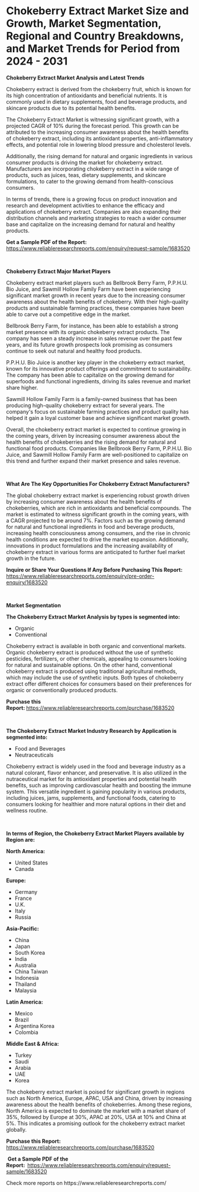 <p><h1>Chokeberry Extract Market Size and Growth, Market Segmentation, Regional and Country Breakdowns, and Market Trends for Period from 2024 -  2031</h1></p><p><strong>Chokeberry Extract Market Analysis and Latest Trends</strong></p>
<p><p>Chokeberry extract is derived from the chokeberry fruit, which is known for its high concentration of antioxidants and beneficial nutrients. It is commonly used in dietary supplements, food and beverage products, and skincare products due to its potential health benefits.</p><p>The Chokeberry Extract Market is witnessing significant growth, with a projected CAGR of 10% during the forecast period. This growth can be attributed to the increasing consumer awareness about the health benefits of chokeberry extract, including its antioxidant properties, anti-inflammatory effects, and potential role in lowering blood pressure and cholesterol levels.</p><p>Additionally, the rising demand for natural and organic ingredients in various consumer products is driving the market for chokeberry extract. Manufacturers are incorporating chokeberry extract in a wide range of products, such as juices, teas, dietary supplements, and skincare formulations, to cater to the growing demand from health-conscious consumers.</p><p>In terms of trends, there is a growing focus on product innovation and research and development activities to enhance the efficacy and applications of chokeberry extract. Companies are also expanding their distribution channels and marketing strategies to reach a wider consumer base and capitalize on the increasing demand for natural and healthy products.</p></p>
<p><strong>Get a Sample PDF of the Report:&nbsp;</strong> <a href="https://www.reliableresearchreports.com/enquiry/request-sample/1683520">https://www.reliableresearchreports.com/enquiry/request-sample/1683520</a></p>
<p>&nbsp;</p>
<p><strong>Chokeberry Extract Major Market Players</strong></p>
<p><p>Chokeberry extract market players such as Bellbrook Berry Farm, P.P.H.U. Bio Juice, and Sawmill Hollow Family Farm have been experiencing significant market growth in recent years due to the increasing consumer awareness about the health benefits of chokeberry. With their high-quality products and sustainable farming practices, these companies have been able to carve out a competitive edge in the market.</p><p>Bellbrook Berry Farm, for instance, has been able to establish a strong market presence with its organic chokeberry extract products. The company has seen a steady increase in sales revenue over the past few years, and its future growth prospects look promising as consumers continue to seek out natural and healthy food products.</p><p>P.P.H.U. Bio Juice is another key player in the chokeberry extract market, known for its innovative product offerings and commitment to sustainability. The company has been able to capitalize on the growing demand for superfoods and functional ingredients, driving its sales revenue and market share higher.</p><p>Sawmill Hollow Family Farm is a family-owned business that has been producing high-quality chokeberry extract for several years. The company's focus on sustainable farming practices and product quality has helped it gain a loyal customer base and achieve significant market growth.</p><p>Overall, the chokeberry extract market is expected to continue growing in the coming years, driven by increasing consumer awareness about the health benefits of chokeberries and the rising demand for natural and functional food products. Companies like Bellbrook Berry Farm, P.P.H.U. Bio Juice, and Sawmill Hollow Family Farm are well-positioned to capitalize on this trend and further expand their market presence and sales revenue.</p></p>
<p>&nbsp;</p>
<p><strong>What Are The Key Opportunities For Chokeberry Extract Manufacturers?</strong></p>
<p><p>The global chokeberry extract market is experiencing robust growth driven by increasing consumer awareness about the health benefits of chokeberries, which are rich in antioxidants and beneficial compounds. The market is estimated to witness significant growth in the coming years, with a CAGR projected to be around 7%. Factors such as the growing demand for natural and functional ingredients in food and beverage products, increasing health consciousness among consumers, and the rise in chronic health conditions are expected to drive the market expansion. Additionally, innovations in product formulations and the increasing availability of chokeberry extract in various forms are anticipated to further fuel market growth in the future.</p></p>
<p><strong>Inquire or Share Your Questions If Any Before Purchasing This Report:</strong> <a href="https://www.reliableresearchreports.com/enquiry/pre-order-enquiry/1683520">https://www.reliableresearchreports.com/enquiry/pre-order-enquiry/1683520</a></p>
<p>&nbsp;</p>
<p><strong>Market Segmentation</strong></p>
<p><strong>The Chokeberry Extract Market Analysis by types is segmented into:</strong></p>
<p><ul><li>Organic</li><li>Conventional</li></ul></p>
<p><p>Chokeberry extract is available in both organic and conventional markets. Organic chokeberry extract is produced without the use of synthetic pesticides, fertilizers, or other chemicals, appealing to consumers looking for natural and sustainable options. On the other hand, conventional chokeberry extract is produced using traditional agricultural methods, which may include the use of synthetic inputs. Both types of chokeberry extract offer different choices for consumers based on their preferences for organic or conventionally produced products.</p></p>
<p><strong>Purchase this Report:&nbsp;</strong><a href="https://www.reliableresearchreports.com/purchase/1683520">https://www.reliableresearchreports.com/purchase/1683520</a></p>
<p>&nbsp;</p>
<p><strong>The Chokeberry Extract Market Industry Research by Application is segmented into:</strong></p>
<p><ul><li>Food and Beverages</li><li>Neutraceuticals</li></ul></p>
<p><p>Chokeberry extract is widely used in the food and beverage industry as a natural colorant, flavor enhancer, and preservative. It is also utilized in the nutraceutical market for its antioxidant properties and potential health benefits, such as improving cardiovascular health and boosting the immune system. This versatile ingredient is gaining popularity in various products, including juices, jams, supplements, and functional foods, catering to consumers looking for healthier and more natural options in their diet and wellness routine.</p></p>
<p>&nbsp;</p>
<p><strong>In terms of Region, the Chokeberry Extract Market Players available by Region are:</strong></p>
<p>
    <p> <strong> North America: </strong>
        <ul>
            <li>United States</li>
            <li>Canada</li>
        </ul>
        </p> 
    <p> <strong> Europe: </strong>
        <ul>
            <li>Germany</li>
            <li>France</li>
            <li>U.K.</li>
            <li>Italy</li>
            <li>Russia</li>
        </ul>
        </p> 
    <p> <strong> Asia-Pacific: </strong>
        <ul>
            <li>China</li>
            <li>Japan</li>
            <li>South Korea</li>
            <li>India</li>
            <li>Australia</li>
            <li>China Taiwan</li>
            <li>Indonesia</li>
            <li>Thailand</li>
            <li>Malaysia</li>
        </ul>
        </p> 
    <p> <strong> Latin America: </strong>
        <ul>
            <li>Mexico</li>
            <li>Brazil</li>
            <li>Argentina Korea</li>
            <li>Colombia</li>
        </ul>
        </p> 
    <p> <strong> Middle East & Africa: </strong>
        <ul>
            <li>Turkey</li>
            <li>Saudi</li>
            <li>Arabia</li>
            <li>UAE</li>
            <li>Korea</li>
        </ul>
    </p>
    </p>
<p><p>The chokeberry extract market is poised for significant growth in regions such as North America, Europe, APAC, USA and China, driven by increasing awareness about the health benefits of chokeberries. Among these regions, North America is expected to dominate the market with a market share of 35%, followed by Europe at 30%, APAC at 20%, USA at 10% and China at 5%. This indicates a promising outlook for the chokeberry extract market globally.</p></p>
<p><strong>Purchase this Report: </strong><a href="https://www.reliableresearchreports.com/purchase/1683520">https://www.reliableresearchreports.com/purchase/1683520</a></p>
<p>&nbsp;<strong>Get a Sample PDF of the Report:&nbsp;&nbsp;</strong><a href="https://www.reliableresearchreports.com/enquiry/request-sample/1683520">https://www.reliableresearchreports.com/enquiry/request-sample/1683520</a></p>
<p><strong></strong></p>
<p>Check more reports on https://www.reliableresearchreports.com/</p>